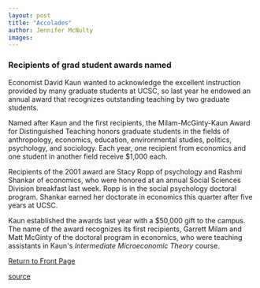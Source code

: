 ```yaml
---
layout: post
title: "Accolades"
author: Jennifer McNulty
images:
---
```


### **Recipients of grad student awards named**

Economist David Kaun wanted to acknowledge the excellent instruction provided by many graduate students at UCSC, so last year he endowed an annual award that recognizes outstanding teaching by two graduate students.

Named after Kaun and the first recipients, the Milam-McGinty-Kaun Award for Distinguished Teaching honors graduate students in the fields of anthropology, economics, education, environmental studies, politics, psychology, and sociology. Each year, one recipient from economics and one student in another field receive $1,000 each.

Recipients of the 2001 award are Stacy Ropp of psychology and Rashmi Shankar of economics, who were honored at an annual Social Sciences Division breakfast last week. Ropp is in the social psychology doctoral program. Shankar earned her doctorate in economics this quarter after five years at UCSC.

Kaun established the awards last year with a $50,000 gift to the campus. The name of the award recognizes its first recipients, Garrett Milam and Matt McGinty of the doctoral program in economics, who were teaching assistants in Kaun's _Intermediate Microeconomic Theory_ course.  
  
[Return to Front Page][1]

[1]: ../../index.html

[source](http://www1.ucsc.edu/currents/01-02/10-15/accolades.html "Permalink to accolades")

